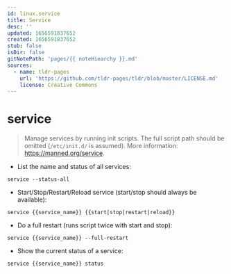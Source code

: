 ```yaml
---
id: linux.service
title: Service
desc: ''
updated: 1656591837652
created: 1656591837652
stub: false
isDir: false
gitNotePath: 'pages/{{ noteHiearchy }}.md'
sources:
  - name: tldr-pages
    url: 'https://github.com/tldr-pages/tldr/blob/master/LICENSE.md'
    license: Creative Commons
---
```

# service

> Manage services by running init scripts.
> The full script path should be omitted (`/etc/init.d/` is assumed).
> More information: <https://manned.org/service>.

- List the name and status of all services:

`service --status-all`

- Start/Stop/Restart/Reload service (start/stop should always be available):

`service {{service_name}} {{start|stop|restart|reload}}`

- Do a full restart (runs script twice with start and stop):

`service {{service_name}} --full-restart`

- Show the current status of a service:

`service {{service_name}} status`

